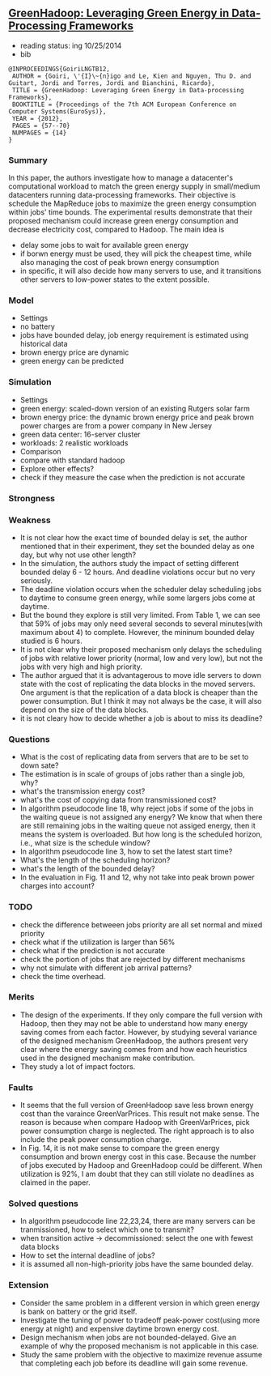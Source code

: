 ## [GreenHadoop: Leveraging Green Energy in Data-Processing Frameworks](http://dl.acm.org/citation.cfm?id=2168843)

- reading status: ing 10/25/2014
- bib
```
@INPROCEEDINGS{GoiriLNGTB12,
 AUTHOR = {Goiri, \'{I}\~{n}igo and Le, Kien and Nguyen, Thu D. and Guitart, Jordi and Torres, Jordi and Bianchini, Ricardo},
 TITLE = {GreenHadoop: Leveraging Green Energy in Data-processing Frameworks},
 BOOKTITLE = {Proceedings of the 7th ACM European Conference on Computer Systems(EuroSys)},
 YEAR = {2012},
 PAGES = {57--70}
 NUMPAGES = {14}
} 
```

### Summary 
In this paper, the authors investigate how to manage a datacenter's computational workload to match the green energy supply in small/medium datacenters running data-processing frameworks. Their objective is schedule the MapReduce jobs to maximize the green energy consumption within jobs' time bounds. The experimental results demonstrate that their proposed mechanism could increase green energy consumption and decrease electricity cost, compared to Hadoop. The main idea is
- delay some jobs to wait for available green energy
- if borwn energy must be used, they will pick the cheapest time, while also managing the cost of peak brown energy consumption
- in specific, it will also decide how many servers to use, and it transitions other servers to low-power states to the extent possible.

### Model
- Settings
 - no battery
 - jobs have bounded delay, job energy requirement is estimated using historical data
 - brown energy price are dynamic
 - green energy can be predicted 
 
### Simulation 
- Settings
 - green energy: scaled-down version of an existing Rutgers solar farm
 - brown energy price: the dynamic brown energy price and peak brown power charges are from a power company in New Jersey
 - green data center: 16-server cluster
 - workloads: 2 realistic workloads
- Comparison
 - compare with standard hadoop
- Explore other effects?
 - check if they measure the case when the prediction is not accurate

### Strongness

### Weakness
- It is not clear how the exact time of bounded delay is set, the author mentioned that in their experiment, they set the bounded delay as one day, but why not use other length?
 - In the simulation, the authors study the impact of setting different bounded delay 6 - 12 hours. And deadline violations occur but no very seriously.
 - The deadline violation occurs when the scheduler delay scheduling jobs to daytime to consume green energy, while some largers jobs come at daytime.
 - But the bound they explore is still very limited. From Table 1, we can see that 59% of jobs may only need several seconds to several minutes(with maximum about 4) to complete. However, the mininum bounded delay studied is 6 hours.
- It is not clear why their proposed mechanism only delays the scheduling of jobs with relative lower priority (normal, low and very low), but not the jobs with very high and high priority.
- The author argued that it is advantagerous to move idle servers to down state with the cost of replicating the data blocks in the moved servers. One argument is that the replication of a data block is cheaper than the power consumption. But I think it may not always be the case, it will also depend on the size of the data blocks.
- it is not cleary how to decide whether a job is about to miss its deadline?

### Questions
- What is the cost of replicating data from servers that are to be set to down sate?
- The estimation is in scale of groups of jobs rather than a single job, why?
- what's the transmission energy cost?
- what's the cost of copying data from transmissioned cost?
- In algorithm pseudocode line 18, why reject jobs if some of the jobs in the waiting queue is not assigned any energy? We know that when there are still remaining jobs in the waiting queue not assiged energy, then it means the system is overloaded. But how long is the scheduled horizon, i.e., what size is the schedule window?
- In algorithm pseudocode line 3, how to set the latest start time?
- What's the length of the scheduling horizon?
- what's the length of the bounded delay?
- In the evaluation in Fig. 11 and 12, why not take into peak brown power charges into account?

### TODO
- check the difference betweeen jobs priority are all set normal and mixed priority
- check what if the utilization is larger than 56%
- check what if the prediction is not accurate
- check the portion of jobs that are rejected by different mechanisms
- why not simulate with different job arrival patterns?
- check the time overhead.

### Merits
- The design of the experiments. If they only compare the full version with Hadoop, then they may not be able to understand how many energy saving comes from each factor. However, by studying several variance of the designed mechanism GreenHadoop, the authors present very clear where the energy saving comes from and how each heuristics used in the designed mechanism make contribution. 
- They study a lot of impact foctors.

### Faults
- It seems that the full version of GreenHadoop save less brown energy cost than the varaince GreenVarPrices. This result not make sense. The reason is because when compare Hadoop with GreenVarPrices, pick power consumption charge is neglected. The right approach is to also include the peak power consumption charge. 
- In Fig. 14, it is not make sense to compare the green energy consumption and brown energy cost in this case. Because the number of jobs executed by Hadoop and GreenHadoop could be different. When utilization is 92%, I am doubt that they can still violate no deadlines as claimed in the paper.

### Solved questions
- In algorithm pseudocode line 22,23,24, there are many servers can be tranmissioned, how to select which one to transmit?
 - when transition active -> decommissioned: select the one with fewest data blocks
- How to set the internal deadline of jobs?
 - it is assumed all non-high-priority jobs have the same bounded delay.

### Extension
- Consider the same problem in a different version in which green energy is bank on battery or the grid itself.
- Investigate the tuning of power to tradeoff peak-power cost(using more energy at night) and expensive daytime brown energy cost.
- Design mechanism when jobs are not bounded-delayed. Give an example of why the proposed mechanism is not applicable in this case.
- Study the same problem with the objective to maximize revenue assume that completing each job before its deadline will gain some revenue.
